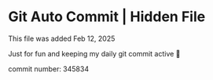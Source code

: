 # Git Auto Commit | Hidden File

This file was added Feb 12, 2025

Just for fun and keeping my daily git commit active 🤪

commit number: 345834
